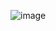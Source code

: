 ![image](https://github.com/MustafaSungur/TodoApp_React/assets/81304546/6fd445fe-6f68-486e-91a7-3a3eeee69fe5)
